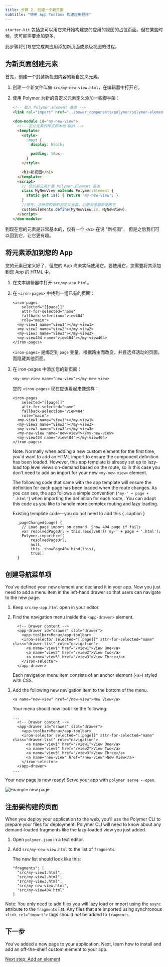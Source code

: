 ```yaml
---
title: 步骤 2. 创建一个新页面
subtitle: "使用 App Toolbox 构建应用程序"
---
```


<!-- toc -->

`starter-kit` 包括您可以用它来开始构建您的应用的视图的占位页面。但在某些时候，您可能需要添加更多。

此步骤将引导您完成向应用添加新页面或顶级视图的过程。

## 为新页面创建元素

首先，创建一个封装新视图内容的新自定义元素。

1.  创建一个新文件叫做 `src/my-new-view.html`，在编辑器中打开它。

2.  使用 Polymer 为新的自定义元素定义添加一些脚手架：

    ```html
    <!-- 载入 Polymer.Element 基类 -->
    <link rel="import" href="../bower_components/polymer/polymer-element.html">

    <dom-module id="my-new-view">
      <!-- 定义元素的样式和本地 DOM -->
      <template>
        <style>
          :host {
            display: block;

            padding: 16px;
          }
        </style>

        <h1>新视图</h1>
      </template>
      <script>
        // 您的新元素扩展 Polymer.Element 基类
        class MyNewView extends Polymer.Element {
          static get is() { return 'my-new-view'; }
        }
        //现在，注册您的新的自定义元素，以便浏览器能使用它
        customElements.define(MyNewView.is, MyNewView);
      </script>
    </dom-module>
    ```

到现在您的元素是非常基本的，仅有一个 `<h1>` 在说 "新视图"，
但是之后我们可以回到它，让它更有趣。

## 将元素添加到您的 App

您的元素已定义好了，但您的 App 尚未实际使用它。要使用它，您需要将其添加到您 App 的 HTML 中。

1.  在文本编辑器中打开 `src/my-app.html`。

1.  在 `<iron-pages>` 中找到一组已有的页面：

    ```
    <iron-pages
        selected="[[page]]"
        attr-for-selected="name"
        fallback-selection="view404"
        role="main">
      <my-view1 name="view1"></my-view1>
      <my-view2 name="view2"></my-view2>
      <my-view3 name="view3"></my-view3>
      <my-view404 name="view404"></my-view404>
    </iron-pages>
    ```

    `<iron-pages>` 是绑定到 `page` 变量，根据路由而改变，并且选择活动的页面，而隐藏其他页面。

1.  在 iron-pages 中添加您的新页面：

    ```
    <my-new-view name="new-view"></my-new-view>
    ```

    您的 `<iron-pages>` 现在应该看起来像这样：

    ```
    <iron-pages
        selected="[[page]]"
        attr-for-selected="name"
        fallback-selection="view404"
        role="main">
      <my-view1 name="view1"></my-view1>
      <my-view2 name="view2"></my-view2>
      <my-view3 name="view3"></my-view3>
      <my-new-view name="new-view"></my-new-view>
      <my-view404 name="view404"></my-view404>
    </iron-pages>
    ```

    Note: Normally when adding a new custom element for the first time, you'd
    want to add an HTML import to ensure the component definition has been
    loaded.  However, this app template is already set up to lazy-load top
    level views on-demand based on the route, so in this case you don't need
    to add an import for your new `<my-new-view>` element.

    The following code that came with the app template will ensure the
    definition for each page has been loaded when the route changes.  As
    you can see, the app follows a simple convention (`'my-' + page + '.html'`)
    when importing the definition for each route,. You can adapt this code as you
    like to handle more complex routing and lazy loading.

    Existing template code—you do not need to add this { .caption }

    ```
      _pageChanged(page) {
        // Load page import on demand. Show 404 page if fails
        var resolvedPageUrl = this.resolveUrl('my-' + page + '.html');
        Polymer.importHref(
            resolvedPageUrl,
            null,
            this._showPage404.bind(this),
            true);
      }
    ```

## 创建导航菜单项

You've defined your new element and declared it in your app. Now you
just need to add a menu item in the left-hand drawer so that users can navigate to the new page.

1.  Keep `src/my-app.html` open in your editor.

1.  Find the navigation menu inside the `<app-drawer>` element.

    ```
      <!-- Drawer content -->
      <app-drawer id="drawer" slot="drawer">
        <app-toolbar>Menu</app-toolbar>
        <iron-selector selected="[[page]]" attr-for-selected="name" class="drawer-list" role="navigation">
          <a name="view1" href="/view1">View One</a>
          <a name="view2" href="/view2">View Two</a>
          <a name="view3" href="/view3">View Three</a>
        </iron-selector>
      </app-drawer>
    ```

    Each navigation menu item consists of an anchor element (`<a>`) styled with CSS.

1.  Add the following new navigation item to the bottom of the menu.

    ```
    <a name="new-view" href="/new-view">New View</a>
    ```

    Your menu should now look like the following:

    ```
    ...
      <!-- Drawer content -->
      <app-drawer id="drawer" slot="drawer">
        <app-toolbar>Menu</app-toolbar>
        <iron-selector selected="[[page]]" attr-for-selected="name" class="drawer-list" role="navigation">
          <a name="view1" href="/view1">View One</a>
          <a name="view2" href="/view2">View Two</a>
          <a name="view3" href="/view3">View Three</a>
          <a name="new-view" href="/new-view">New View</a>
        </iron-selector>
      </app-drawer>
    ...
    ```

Your new page is now ready! Serve your app with `polymer serve --open`.

![Example new page](/images/2.0/toolbox/new-view.png)

## 注册要构建的页面

When you deploy your application to the web, you'll use the Polymer CLI
to prepare your files for deployment.  Polymer CLI will need to know about any
demand-loaded fragments like the lazy-loaded view you just added.

1.  Open `polymer.json` in a text editor.

1.  Add `src/my-new-view.html` to the list of `fragments`.

    The new list should look like this:

    ```
    "fragments": [
      "src/my-view1.html",
      "src/my-view2.html",
      "src/my-view3.html",
      "src/my-new-view.html",
      "src/my-view404.html"
    ]
    ```

Note: You only need to add files you will lazy load or import using the `async`
attribute to the `fragments` list.  Any files that are imported using synchronous
`<link rel="import">` tags should *not* be added to `fragments`.

## 下一步

You've added a new page to your application. Next, learn how to install and add an off-the-shelf custom element to your app.

<a class="blue-button"
    href="add-elements">Next step: Add an element</a>
